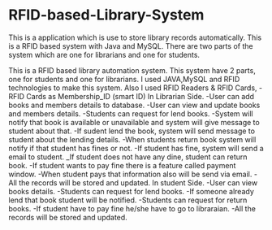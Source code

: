 # RFID-based-Library-System
This is a application which is use to store library records automatically. This is a RFID based system with Java and MySQL. There are two parts of the system which are one for librarians and one for students.

This is a RFID based library automation system.
This system have 2 parts, one for students and one for librarians.
I used JAVA,MySQL and RFID technologies to make this system.
Also I used RFID Readers & RFID Cards,
 -RFID Cards as Membership_ID (smart ID)
In Librarian Side.
 -User can add books and members details to database.
 -User can view and update books and members details.
 -Students can request for lend books.
 -System will notify that book is available or unavailable and system will give message to student about that.
 -If sudent lend the book, system will send message to student about the lending details.
 -When students return book system will notify if that student has fines or not.
 -If student has fine, system will send a email to student.
 _If student does not have any dine, student can return book.
 -If student wants to pay fine there is a feature called payment window.
 -When student pays that information also will be send via email.
 -All the records will be stored and updated.
In student Side.
 -User can view books details.
 -Students can request for lend books.
 -If someone already lend that book student will be notified.
 -Students can request for return books.
 -If student have to pay fine he/she have to go to libraraian.
 -All the records will be stored and updated.

